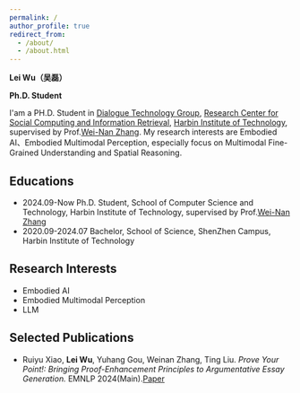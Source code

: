 ```yaml
---
permalink: /
author_profile: true
redirect_from: 
  - /about/
  - /about.html
---
```


**Lei Wu（吴磊）**

**Ph.D. Student**

I'am a PH.D. Student in [Dialogue Technology Group](http://ir.hit.edu.cn/~dt/), [Research Center for Social Computing and Information Retrieval](http://ir.hit.edu.cn/), [Harbin Institute of Technology](https://www.hit.edu.cn/), supervised by Prof.[Wei-Nan Zhang](https://homepage.hit.edu.cn/zhangweinan?lang=zh). My research interests are Embodied AI、Embodied Multimodal Perception, especially focus on Multimodal Fine-Grained Understanding and Spatial Reasoning.

**Educations**
------
- 2024.09-Now Ph.D. Student, School of Computer Science and Technology, Harbin Institute of Technology, supervised by Prof.[Wei-Nan Zhang](https://homepage.hit.edu.cn/zhangweinan?lang=zh)
- 2020.09-2024.07 Bachelor, School of Science, ShenZhen Campus, Harbin Institute of Technology

**Research Interests**
------
- Embodied AI
- Embodied Multimodal Perception
- LLM

**Selected Publications**
------
- Ruiyu Xiao, **Lei Wu**, Yuhang Gou, Weinan Zhang, Ting Liu. *Prove Your Point!: Bringing Proof-Enhancement Principles to Argumentative Essay Generation.* EMNLP 2024(Main).[Paper](https://aclanthology.org/2024.emnlp-main.1058/)


